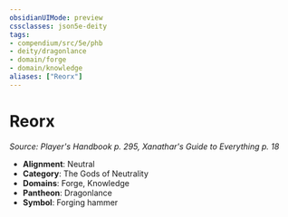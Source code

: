 ```yaml
---
obsidianUIMode: preview
cssclasses: json5e-deity
tags:
- compendium/src/5e/phb
- deity/dragonlance
- domain/forge
- domain/knowledge
aliases: ["Reorx"]
---
```

# Reorx
*Source: Player's Handbook p. 295, Xanathar's Guide to Everything p. 18* 

- **Alignment**: Neutral
- **Category**: The Gods of Neutrality
- **Domains**: Forge, Knowledge
- **Pantheon**: Dragonlance
- **Symbol**: Forging hammer